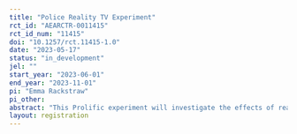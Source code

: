 ```yaml
---
title: "Police Reality TV Experiment"
rct_id: "AEARCTR-0011415"
rct_id_num: "11415"
doi: "10.1257/rct.11415-1.0"
date: "2023-05-17"
status: "in_development"
jel: ""
start_year: "2023-06-01"
end_year: "2023-11-01"
pi: "Emma Rackstraw"
pi_other:
abstract: "This Prolific experiment will investigate the effects of reality television focused on police on individuals' beliefs and attitudes. "
layout: registration
---
```


